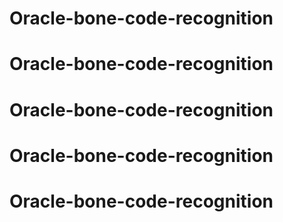# Oracle-bone-code-recognition
# Oracle-bone-code-recognition
# Oracle-bone-code-recognition
# Oracle-bone-code-recognition
# Oracle-bone-code-recognition
